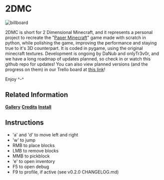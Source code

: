 # 2DMC

![billboard](https://imgur.com/ggSqLkm.png)

2DMC is short for 2 Dimensional Minecraft, and it represents a personal project to recreate the "[Paper Minecraft](https://scratch.mit.edu/projects/10128407)" game made with scratch in python, while polishing the game, improving the performance and staying true to it's 3D counterpart. It is coded in pygame, using the original minecraft textures. Development is ongoing by DaNub and onlyTr3v0r, and we have a long roadmap of updates planned, so check in or watch this github repo for updates! You can also view planned versions (and the progress on them) in our Trello board at [this link](https://trello.com/b/8FoVz3uU/2dmc)!

Enjoy ^-^

## Related Information

**[Gallery](https://imgur.com/gallery/BHqgAHi)**
**[Credits](CREDITS.md)**
**[Install](INSTALL.md)**

## Instructions

- 'a' and 'd' to move left and right
- 'w' to jump
- RMB to place blocks
- LMB to remove blocks
- MMB to pickblock
- 'e' to open inventory
- F5 to open debug
- F9 to profile, if active (see v0.2.0 CHANGELOG.md)
